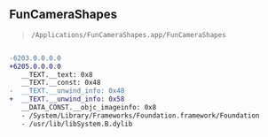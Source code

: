 ## FunCameraShapes

> `/Applications/FunCameraShapes.app/FunCameraShapes`

```diff

-6203.0.0.0.0
+6205.0.0.0.0
   __TEXT.__text: 0x8
   __TEXT.__const: 0x48
-  __TEXT.__unwind_info: 0x48
+  __TEXT.__unwind_info: 0x58
   __DATA_CONST.__objc_imageinfo: 0x8
   - /System/Library/Frameworks/Foundation.framework/Foundation
   - /usr/lib/libSystem.B.dylib

```
